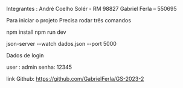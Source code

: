 Integrantes : 
André Coelho Solér - RM 98827
Gabriel Ferla – 550695

Para iniciar o projeto Precisa rodar três comandos

npm install 
npm run dev 

json-server --watch dados.json --port 5000

Dados de login 

user : admin
senha: 12345

link Github: https://github.com/GabrielFerla/GS-2023-2